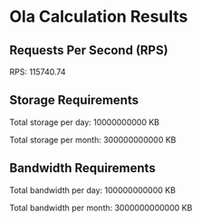 # Ola Calculation Results

## Requests Per Second (RPS)

RPS: 115740.74

## Storage Requirements

Total storage per day: 10000000000 KB

Total storage per month: 300000000000 KB

## Bandwidth Requirements

Total bandwidth per day: 100000000000 KB

Total bandwidth per month: 3000000000000 KB

